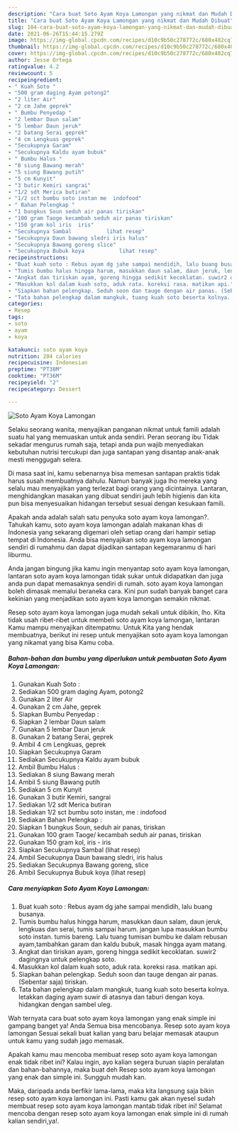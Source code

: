 ```yaml
---
description: "Cara buat Soto Ayam Koya Lamongan yang nikmat dan Mudah Dibuat"
title: "Cara buat Soto Ayam Koya Lamongan yang nikmat dan Mudah Dibuat"
slug: 104-cara-buat-soto-ayam-koya-lamongan-yang-nikmat-dan-mudah-dibuat
date: 2021-06-26T15:44:15.279Z
image: https://img-global.cpcdn.com/recipes/d10c9b50c278772c/680x482cq70/soto-ayam-koya-lamongan-foto-resep-utama.jpg
thumbnail: https://img-global.cpcdn.com/recipes/d10c9b50c278772c/680x482cq70/soto-ayam-koya-lamongan-foto-resep-utama.jpg
cover: https://img-global.cpcdn.com/recipes/d10c9b50c278772c/680x482cq70/soto-ayam-koya-lamongan-foto-resep-utama.jpg
author: Jesse Ortega
ratingvalue: 4.2
reviewcount: 5
recipeingredient:
- " Kuah Soto "
- "500 gram daging Ayam potong2"
- "2 liter Air"
- "2 cm Jahe geprek"
- " Bumbu Penyedap "
- "2 lembar Daun salam"
- "5 lembar Daun jeruk"
- "2 batang Serai geprek"
- "4 cm Lengkuas geprek"
- "Secukupnya Garam"
- "Secukupnya Kaldu ayam bubuk"
- " Bumbu Halus "
- "8 siung Bawang merah"
- "5 siung Bawang putih"
- "5 cm Kunyit"
- "3 butir Kemiri sangrai"
- "1/2 sdt Merica butiran"
- "1/2 sct bumbu soto instan me  indofood"
- " Bahan Pelengkap "
- "1 bungkus Soun seduh air panas tiriskan"
- "100 gram Taoge kecambah seduh air panas tiriskan"
- "150 gram kol iris  iris"
- "Secukupnya Sambal           lihat resep"
- "Secukupnya Daun bawang sledri iris halus"
- "Secukupnya Bawang goreng slice"
- "Secukupnya Bubuk koya           lihat resep"
recipeinstructions:
- "Buat kuah soto : Rebus ayam dg jahe sampai mendidih, lalu buang busanya."
- "Tumis bumbu halus hingga harum, masukkan daun salam, daun jeruk, lengkuas dan serai, tumis sampai harum. jangan lupa masukkan bumbu soto instan. tumis bareng. Lalu tuang tumisan bumbu ke dalam rebusan ayam,tambahkan garam dan kaldu bubuk, masak hingga ayam matang."
- "Angkat dan tiriskan ayam, goreng hingga sedikit kecoklatan. suwir2 dagingnya untuk pelengkap soto."
- "Masukkan kol dalam kuah soto, aduk rata. koreksi rasa. matikan api."
- "Siapkan bahan pelengkap. Seduh soon dan tauge dengan air panas. (Sebentar saja) tiriskan."
- "Tata bahan pelengkap dalam mangkuk, tuang kuah soto beserta kolnya. letakkan daging ayam suwir di atasnya dan taburi dengan koya. hidangkan dengan sambel uleg."
categories:
- Resep
tags:
- soto
- ayam
- koya

katakunci: soto ayam koya 
nutrition: 284 calories
recipecuisine: Indonesian
preptime: "PT38M"
cooktime: "PT36M"
recipeyield: "2"
recipecategory: Dessert

---
```



![Soto Ayam Koya Lamongan](https://img-global.cpcdn.com/recipes/d10c9b50c278772c/680x482cq70/soto-ayam-koya-lamongan-foto-resep-utama.jpg)

Selaku seorang wanita, menyajikan panganan nikmat untuk famili adalah suatu hal yang memuaskan untuk anda sendiri. Peran seorang ibu Tidak sekadar mengurus rumah saja, tetapi anda pun wajib menyediakan kebutuhan nutrisi tercukupi dan juga santapan yang disantap anak-anak mesti menggugah selera.

Di masa  saat ini, kamu sebenarnya bisa memesan santapan praktis tidak harus susah membuatnya dahulu. Namun banyak juga lho mereka yang selalu mau menyajikan yang terlezat bagi orang yang dicintainya. Lantaran, menghidangkan masakan yang dibuat sendiri jauh lebih higienis dan kita pun bisa menyesuaikan hidangan tersebut sesuai dengan kesukaan famili. 



Apakah anda adalah salah satu penyuka soto ayam koya lamongan?. Tahukah kamu, soto ayam koya lamongan adalah makanan khas di Indonesia yang sekarang digemari oleh setiap orang dari hampir setiap tempat di Indonesia. Anda bisa menyajikan soto ayam koya lamongan sendiri di rumahmu dan dapat dijadikan santapan kegemaranmu di hari liburmu.

Anda jangan bingung jika kamu ingin menyantap soto ayam koya lamongan, lantaran soto ayam koya lamongan tidak sukar untuk didapatkan dan juga anda pun dapat memasaknya sendiri di rumah. soto ayam koya lamongan boleh dimasak memalui beraneka cara. Kini pun sudah banyak banget cara kekinian yang menjadikan soto ayam koya lamongan semakin nikmat.

Resep soto ayam koya lamongan juga mudah sekali untuk dibikin, lho. Kita tidak usah ribet-ribet untuk membeli soto ayam koya lamongan, lantaran Kamu mampu menyajikan ditempatmu. Untuk Kita yang hendak membuatnya, berikut ini resep untuk menyajikan soto ayam koya lamongan yang nikamat yang bisa Kamu coba.

<!--inarticleads1-->

##### Bahan-bahan dan bumbu yang diperlukan untuk pembuatan Soto Ayam Koya Lamongan:

1. Gunakan  Kuah Soto :
1. Sediakan 500 gram daging Ayam, potong2
1. Gunakan 2 liter Air
1. Gunakan 2 cm Jahe, geprek
1. Siapkan  Bumbu Penyedap :
1. Siapkan 2 lembar Daun salam
1. Gunakan 5 lembar Daun jeruk
1. Gunakan 2 batang Serai, geprek
1. Ambil 4 cm Lengkuas, geprek
1. Siapkan Secukupnya Garam
1. Sediakan Secukupnya Kaldu ayam bubuk
1. Ambil  Bumbu Halus :
1. Sediakan 8 siung Bawang merah
1. Ambil 5 siung Bawang putih
1. Sediakan 5 cm Kunyit
1. Gunakan 3 butir Kemiri, sangrai
1. Sediakan 1/2 sdt Merica butiran
1. Sediakan 1/2 sct bumbu soto instan, me : indofood
1. Sediakan  Bahan Pelengkap :
1. Siapkan 1 bungkus Soun, seduh air panas, tiriskan
1. Gunakan 100 gram Taoge/ kecambah seduh air panas, tiriskan
1. Gunakan 150 gram kol, iris - iris
1. Siapkan Secukupnya Sambal           (lihat resep)
1. Ambil Secukupnya Daun bawang sledri, iris halus
1. Sediakan Secukupnya Bawang goreng, slice
1. Ambil Secukupnya Bubuk koya           (lihat resep)




<!--inarticleads2-->

##### Cara menyiapkan Soto Ayam Koya Lamongan:

1. Buat kuah soto : Rebus ayam dg jahe sampai mendidih, lalu buang busanya.
1. Tumis bumbu halus hingga harum, masukkan daun salam, daun jeruk, lengkuas dan serai, tumis sampai harum. jangan lupa masukkan bumbu soto instan. tumis bareng. Lalu tuang tumisan bumbu ke dalam rebusan ayam,tambahkan garam dan kaldu bubuk, masak hingga ayam matang.
1. Angkat dan tiriskan ayam, goreng hingga sedikit kecoklatan. suwir2 dagingnya untuk pelengkap soto.
1. Masukkan kol dalam kuah soto, aduk rata. koreksi rasa. matikan api.
1. Siapkan bahan pelengkap. Seduh soon dan tauge dengan air panas. (Sebentar saja) tiriskan.
1. Tata bahan pelengkap dalam mangkuk, tuang kuah soto beserta kolnya. letakkan daging ayam suwir di atasnya dan taburi dengan koya. hidangkan dengan sambel uleg.




Wah ternyata cara buat soto ayam koya lamongan yang enak simple ini gampang banget ya! Anda Semua bisa mencobanya. Resep soto ayam koya lamongan Sesuai sekali buat kalian yang baru belajar memasak ataupun untuk kamu yang sudah jago memasak.

Apakah kamu mau mencoba membuat resep soto ayam koya lamongan enak tidak ribet ini? Kalau ingin, ayo kalian segera buruan siapin peralatan dan bahan-bahannya, maka buat deh Resep soto ayam koya lamongan yang enak dan simple ini. Sungguh mudah kan. 

Maka, daripada anda berfikir lama-lama, maka kita langsung saja bikin resep soto ayam koya lamongan ini. Pasti kamu gak akan nyesel sudah membuat resep soto ayam koya lamongan mantab tidak ribet ini! Selamat mencoba dengan resep soto ayam koya lamongan enak simple ini di rumah kalian sendiri,ya!.

